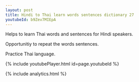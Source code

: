 ```yaml
---
layout: post
title: Hindi to Thai learn words sentences dictionary 27 
youtubeId: b9Zev7MIEpA
---
```

 
 
Helps to learn Thai words and sentences for Hindi speakers.

Opportunitiy to repeat the words sentences. 

Practice Thai language. 
 
{% include youtubePlayer.html id=page.youtubeId %}
 
 
{% include analytics.html %}